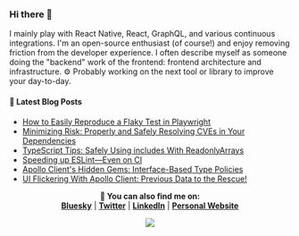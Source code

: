 ### Hi there 👋

I mainly play with React Native, React, GraphQL, and various continuous integrations. I'm an open-source enthusiast (of course!) and enjoy removing friction from the developer experience. I often describe myself as someone doing the "backend" work of the frontend: frontend architecture and infrastructure. ⚙️ Probably working on the next tool or library to improve your day-to-day. 

#### 📝 Latest Blog Posts

- [How to Easily Reproduce a Flaky Test in Playwright](https://www.charpeni.com/blog/how-to-easily-reproduce-a-flaky-test-in-playwright)
- [Minimizing Risk: Properly and Safely Resolving CVEs in Your Dependencies](https://www.charpeni.com/blog/minimizing-risk-properly-and-safely-resolving-cves-in-your-dependencies)
- [TypeScript Tips: Safely Using includes With ReadonlyArrays](https://www.charpeni.com/blog/typescript-tips-safely-using-includes-with-readonlyarrays)
- [Speeding up ESLint—Even on CI](https://www.charpeni.com/blog/speeding-up-eslint-even-on-ci)
- [Apollo Client's Hidden Gems: Interface-Based Type Policies](https://www.charpeni.com/blog/apollo-client-hidden-gems-interface-based-type-policies)
- [UI Flickering With Apollo Client: Previous Data to the Rescue!](https://www.charpeni.com/blog/ui-flickering-with-apollo-client-previous-data-to-the-rescue)

<p align="center">
  <b>🔎 You can also find me on:</b><br>
  <b><a href="https://bsky.app/profile/charpeni.bsky.social">Bluesky</a></b> |
  <b><a href="https://twitter.com/charpeni_">Twitter</a></b> |
  <b><a href="https://www.linkedin.com/in/nicolas-charpentier-8a2b8a104/">LinkedIn</a></b> |
  <b><a href="https://charpeni.com">Personal Website</a></b>
</p>
 
 
<p align="center">
  <img src="https://user-images.githubusercontent.com/7189823/146283040-c20a814a-af70-4374-afbd-eda09a28f989.gif">
</p>
